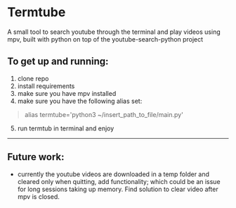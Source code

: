 # Termtube

A small tool to search youtube through the terminal and play videos using mpv, built with python on top of the youtube-search-python project

## To get up and running:
1. clone repo
2. install requirements
3. make sure you have mpv installed
4. make sure you have the following alias set: 
> alias termtube='python3 ~/insert_path_to_file/main.py'

5. run termtub in terminal and enjoy

---
## Future work:
- currently the youtube videos are downloaded in a temp folder and cleared only when quitting, add functionality; which could be an issue for long sessions taking up memory. Find solution to clear video after mpv is closed.
